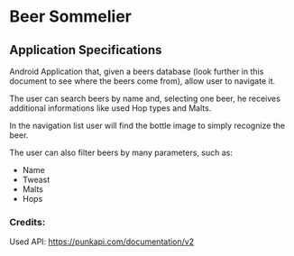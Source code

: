 # Beer Sommelier


##  Application Specifications
Android Application that, given a beers database (look further in this document to see where the beers come from), allow user to navigate it.

The user can search beers by name and, selecting one beer, he receives additional informations like used Hop types and Malts. 

In the navigation list user will find the bottle image to simply recognize the beer.

The user can also filter beers by many parameters, such as:

- Name
- Tweast
- Malts
- Hops

### Credits:

Used API: https://punkapi.com/documentation/v2